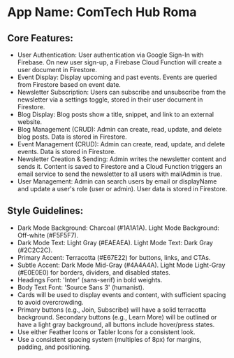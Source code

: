 # **App Name**: ComTech Hub Roma

## Core Features:

- User Authentication: User authentication via Google Sign-In with Firebase. On new user sign-up, a Firebase Cloud Function will create a user document in Firestore.
- Event Display: Display upcoming and past events. Events are queried from Firestore based on event date.
- Newsletter Subscription: Users can subscribe and unsubscribe from the newsletter via a settings toggle, stored in their user document in Firestore.
- Blog Display: Blog posts show a title, snippet, and link to an external website.
- Blog Management (CRUD): Admin can create, read, update, and delete blog posts. Data is stored in Firestore.
- Event Management (CRUD): Admin can create, read, update, and delete events. Data is stored in Firestore.
- Newsletter Creation & Sending: Admin writes the newsletter content and sends it. Content is saved to Firestore and a Cloud Function triggers an email service to send the newsletter to all users with mailAdmin is true.
- User Management: Admin can search users by email or displayName and update a user's role (user or admin). User data is stored in Firestore.

## Style Guidelines:

- Dark Mode Background: Charcoal (#1A1A1A). Light Mode Background: Off-white (#F5F5F7).
- Dark Mode Text: Light Gray (#EAEAEA). Light Mode Text: Dark Gray (#2C2C2C).
- Primary Accent: Terracotta (#E67E22) for buttons, links, and CTAs.
- Subtle Accent: Dark Mode Mid-Gray (#4A4A4A). Light Mode Light-Gray (#E0E0E0) for borders, dividers, and disabled states.
- Headings Font: 'Inter' (sans-serif) in bold weights.
- Body Text Font: 'Source Sans 3' (humanist).
- Cards will be used to display events and content, with sufficient spacing to avoid overcrowding.
- Primary buttons (e.g., Join, Subscribe) will have a solid terracotta background. Secondary buttons (e.g., Learn More) will be outlined or have a light gray background, all buttons include hover/press states.
- Use either Feather Icons or Tabler Icons for a consistent look.
- Use a consistent spacing system (multiples of 8px) for margins, padding, and positioning.